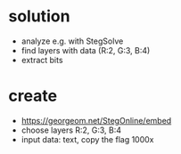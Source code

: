 # solution
- analyze e.g. with StegSolve
- find layers with data (R:2, G:3, B:4)
- extract bits

# create
- https://georgeom.net/StegOnline/embed
- choose layers R:2, G:3, B:4
- input data: text, copy the flag 1000x